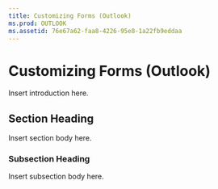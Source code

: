 ```yaml
---
title: Customizing Forms (Outlook)
ms.prod: OUTLOOK
ms.assetid: 76e67a62-faa8-4226-95e8-1a22fb9eddaa
---
```



# Customizing Forms (Outlook)

Insert introduction here.


## Section Heading

Insert section body here.


### Subsection Heading

Insert subsection body here.


